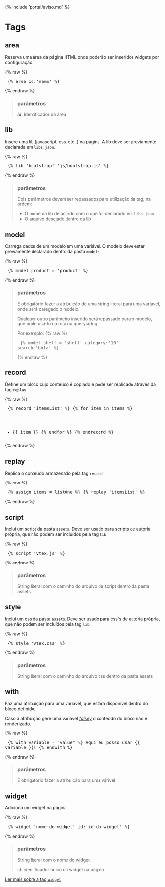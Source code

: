 {% include 'portal/aviso.md' %}

# Tags

## area

Reserva uma área da página HTML onde poderão ser inseridos widgets por configuração.

{% raw %}<pre>
{% area id:'name' %}
</pre>{% endraw %}

>### parâmetros
>
>**_id_**: Identificador da área

## lib

Insere uma lib (javascript, css, etc..) na página. A lib deve ser previamente declarada em `libs.json`.

{% raw %}<pre>
{% lib 'bootstrap' 'js/bootstrap.js' %}
</pre>{% endraw %}

>### parâmetros
>
>Dois parâmetros devem ser repassados para utilização da tag, na ordem:
>
>- O nome da lib de acordo com o que foi declarado em `libs.json`
>- O arquivo desejado dentro da lib

## model

Carrega dados de um modelo em uma variável. O modelo deve estar previamente declarado dentro da pasta `models`

{% raw %}<pre>
{% model product = 'product' %}
</pre>{% endraw %}

>### parâmetros
>
>É obrigatório fazer a atribuição de uma string literal para uma variável, onde será caregado o modelo.
>
>Qualquer outro parâmetro inserido será repassado para o modelo, que pode usá-lo na rota ou querystring.
>
> Por exemplo:
>{% raw %}<pre>
>{% model shelf = 'shelf' category:'10' search:'bola' %}
></pre>{% endraw %}

## record

Define um bloco cujo conteúdo é copiado e pode ser replicado através da tag `replay`

{% raw %}<pre>
{% record 'itemsList' %}
{% for item in items %}
- {{ item }}
{% endfor %}
{% endrecord %}
</pre>{% endraw %}

## replay

Replica o conteúdo armazenado pela tag `record`

{% raw %}<pre>
{% assign items = listOne %}
{% replay 'itemsList' %}
</pre>{% endraw %}

## script

Inclui um script da pasta `assets`. Deve ser usado para scripts de autoria própria, que não podem ser incluídos pela tag `lib`

{% raw %}<pre>
{% script 'vtex.js' %}
</pre>{% endraw %}

>### parâmetros
>
>String literal com o caminho do arquivo de script dentro da pasta assets

## style

Inclui um css da pasta `assets`. Deve ser usado para css's de autoria própria, que não podem ser incluídos pela tag `lib`

{% raw %}<pre>
{% style 'vtex.css' %}
</pre>{% endraw %}

>### parâmetros
>
>String literal com o caminho do arquivo css dentro da pasta assets

## with

Faz uma atribuição para uma variável, que estará disponível dentro do bloco definido.

Caso a atribuição gere uma variável [*falsey*](http://james.padolsey.com/javascript/truthy-falsey/) o conteúdo do bloco não é renderizado.

{% raw %}<pre>
{% with variable = "value" %}
Aqui eu posso usar {{ variable }}!
{% endwith %}
</pre>{% endraw %}

>### parâmetros
>
>É obrigatório fazer a atribuição para uma várivel

## widget

Adiciona um widget na página.

{% raw %}<pre>
{% widget 'nome-do-widget' id:'id-do-widget' %}
</pre>{% endraw %}

>### parâmetros
>
>String literal com o nome do widget
>
>id: identificador único do widget na página

[Ler mais sobre a tag `widget`](../../../recursos/widgets/usando.html)
